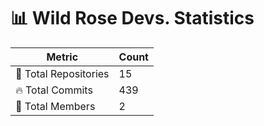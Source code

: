 # 📊 Wild Rose Devs. Statistics

| Metric            | Count |
|------------------|------|
| 📂 Total Repositories | 15 |
| 🔥 Total Commits   | 439 |
| 👥 Total Members   | 2 |

